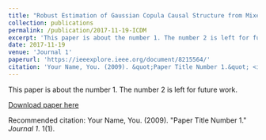 ```yaml
---
title: "Robust Estimation of Gaussian Copula Causal Structure from Mixed Data with Missing Values"
collection: publications
permalink: /publication/2017-11-19-ICDM
excerpt: 'This paper is about the number 1. The number 2 is left for future work.'
date: 2017-11-19
venue: 'Journal 1'
paperurl: 'https://ieeexplore.ieee.org/document/8215564/'
citation: 'Your Name, You. (2009). &quot;Paper Title Number 1.&quot; <i>Journal 1</i>. 1(1).'
---
```

This paper is about the number 1. The number 2 is left for future work.

[Download paper here](https://ieeexplore.ieee.org/document/8215564/)

Recommended citation: Your Name, You. (2009). "Paper Title Number 1." <i>Journal 1</i>. 1(1).
